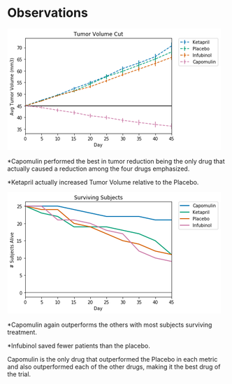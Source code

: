 # Observations

![Tumor Volume](pymaceuticals_md/output_10_0.png)

*Capomulin performed the best in tumor reduction being the only drug that actually caused a reduction among the four drugs emphasized.

*Ketapril actually increased Tumor Volume relative to the Placebo.


![Survival](pymaceuticals_md/output_22_0.png)

*Capomulin again outperforms the others with most subjects surviving treatment.

*Infubinol saved fewer patients than the placebo.


Capomulin is the only drug that outperformed the Placebo in each metric and also outperformed each of the other drugs, making it the best drug of the trial.
